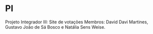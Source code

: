 # PI
Projeto Integrador III: Site de votações
Membros: David Davi Martines, Gustavo João de Sá Bosco e Natália Sens Weise.

